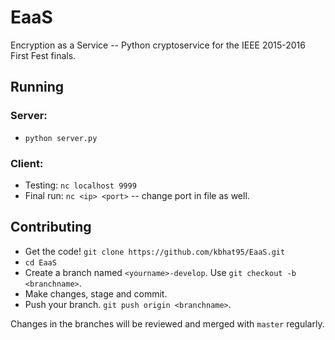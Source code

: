 # EaaS
Encryption as a Service -- Python cryptoservice for the IEEE 2015-2016 First Fest finals.

## Running
### Server:
* `python server.py`

### Client:
* Testing: `nc localhost 9999`
* Final run: `nc <ip> <port>` -- change port in file as well.

## Contributing
* Get the code! `git clone https://github.com/kbhat95/EaaS.git`
* `cd EaaS`
* Create a branch named `<yourname>-develop`. Use `git checkout -b <branchname>`.
* Make changes, stage and commit.
* Push your branch. `git push origin <branchname>`.

Changes in the branches will be reviewed and merged with `master` regularly.
